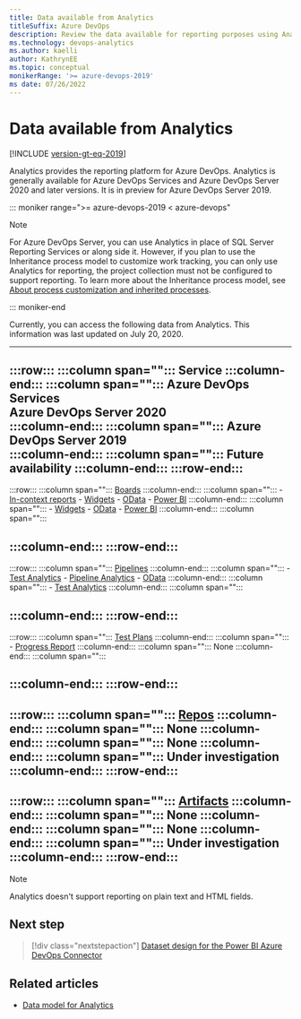 ```yaml
---
title: Data available from Analytics
titleSuffix: Azure DevOps
description: Review the data available for reporting purposes using Analytics for Azure DevOps.
ms.technology: devops-analytics
ms.author: kaelli
author: KathrynEE
ms.topic: conceptual
monikerRange: '>= azure-devops-2019'
ms date: 07/26/2022
---
```


# Data available from Analytics

[!INCLUDE [version-gt-eq-2019](../../includes/version-gt-eq-2019.md)]

Analytics provides the reporting platform for Azure DevOps. Analytics is generally available for Azure DevOps Services and Azure DevOps Server 2020 and later versions. It is in preview for Azure DevOps Server 2019. 


::: moniker range=">= azure-devops-2019 < azure-devops"

> [!NOTE]   
> For Azure DevOps Server, you can use Analytics in place of SQL Server Reporting Services or along side it. However, if you plan to use the Inheritance process model to customize work tracking, you can only use Analytics for reporting, the project collection must not be configured to support reporting. To learn more about the Inheritance process model, see [About process customization and inherited processes](../../organizations/settings/work/inheritance-process-model.md). 

::: moniker-end

Currently, you can access the following data from Analytics. This information was last updated on July 20, 2020.  


---
:::row:::
   :::column span="":::
      **Service**
   :::column-end:::
   :::column span="":::
      **Azure DevOps Services**  
      **Azure DevOps Server 2020**  
   :::column-end:::
   :::column span="":::
      **Azure DevOps Server 2019**  
   :::column-end:::
   :::column span="":::
      **Future availability**
   :::column-end:::
:::row-end:::
---
:::row:::
   :::column span="":::
      [Boards](https://azure.microsoft.com/services/devops/boards/)
   :::column-end:::
   :::column span="":::
      - [In-context reports](../dashboards/overview.md#in-context-reports-work-tracking)
      - [Widgets](../dashboards/analytics-widgets.md)
      - [OData](../extend-analytics/quick-ref.md)
      - [Power BI](overview.md)
   :::column-end:::
   :::column span="":::
      - [Widgets](../dashboards/analytics-widgets.md)
      - [OData](../extend-analytics/quick-ref.md)
      - [Power BI](overview.md)
   :::column-end:::
   :::column span="":::
         
   :::column-end:::
:::row-end:::
---
:::row:::
   :::column span="":::
      [Pipelines](https://azure.microsoft.com/services/devops/pipelines/)
   :::column-end:::
   :::column span="":::
      - [Test Analytics](../../pipelines/test/test-analytics.md)
      - [Pipeline Analytics](../../pipelines/reports/pipelinereport.md)
      - [OData](../extend-analytics/quick-ref.md)
   :::column-end:::
   :::column span="":::
      - [Test Analytics](../../pipelines/test/test-analytics.md)
   :::column-end:::
   :::column span="":::
         
   :::column-end:::
:::row-end:::
---
:::row:::
   :::column span="":::
      [Test Plans](https://azure.microsoft.com/services/devops/test-plans/)
   :::column-end:::
   :::column span="":::
      - [Progress Report](../../test/progress-report.md)
   :::column-end:::
   :::column span="":::
      None
   :::column-end:::
   :::column span="":::
         
   :::column-end:::
:::row-end:::
---
:::row:::
   :::column span="":::
      [Repos](https://azure.microsoft.com/services/devops/repos/)
   :::column-end:::
   :::column span="":::
      None
   :::column-end:::
   :::column span="":::
      None
   :::column-end:::
   :::column span="":::
      Under investigation
   :::column-end:::
:::row-end:::
---
:::row:::
   :::column span="":::
      [Artifacts](https://azure.microsoft.com/services/devops/artifacts/)
   :::column-end:::
   :::column span="":::
      None
   :::column-end:::
   :::column span="":::
      None
   :::column-end:::
   :::column span="":::
      Under investigation
   :::column-end:::
:::row-end:::
---
 

> [!NOTE]   
> Analytics doesn't support reporting on plain text and HTML fields.  

## Next step

> [!div class="nextstepaction"]
> [Dataset design for the Power BI Azure DevOps Connector](data-connector-dataset.md)

## Related articles

- [Data model for Analytics](../extend-analytics/data-model-analytics-service.md)